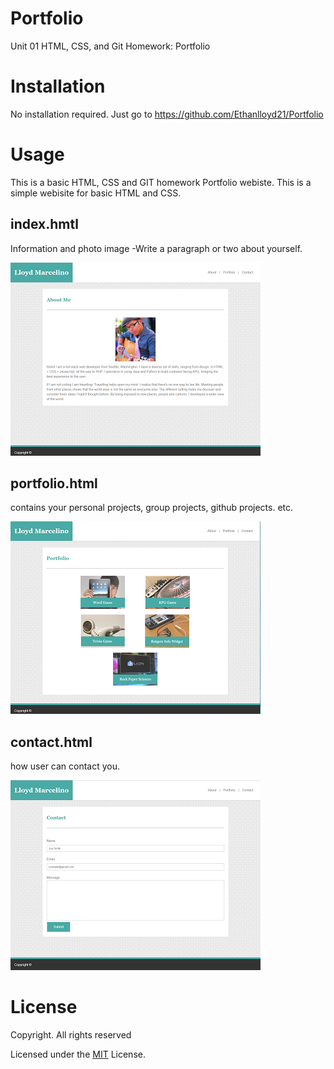 # Portfolio
Unit 01 HTML, CSS, and Git Homework: Portfolio

# Installation

No installation required. Just go to https://github.com/Ethanlloyd21/Portfolio

# Usage

This is a basic HTML, CSS and GIT homework Portfolio webiste.
This is a simple webisite for basic HTML and CSS. 

## index.hmtl 
Information and photo image 
-Write a paragraph or two about yourself.

![](assets/images/about.PNG)

## portfolio.html 
contains your personal projects, group projects, github projects. etc.

![](assets/images/Portfolio.PNG)

## contact.html 
how user can contact you.

![](assets/images/contact.PNG)


# License

Copyright. All rights reserved

Licensed under the [MIT](LICENSE.txt) License.
